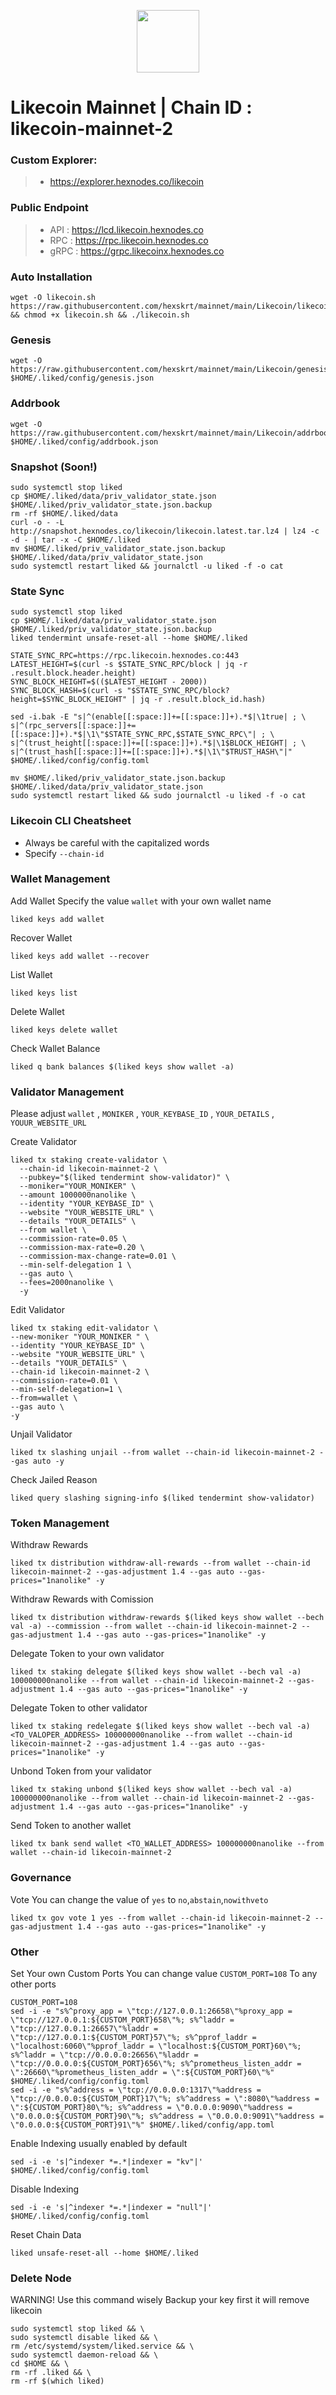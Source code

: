 <p align="center">
  <img height="100" height="auto" src="https://github.com/hexskrt/logos/blob/main/likecoin.png?raw=true">
</p>

# Likecoin Mainnet | Chain ID : likecoin-mainnet-2

### Custom Explorer:
>-  https://explorer.hexnodes.co/likecoin

### Public Endpoint

>- API : https://lcd.likecoin.hexnodes.co
>- RPC : https://rpc.likecoin.hexnodes.co
>- gRPC : https://grpc.likecoinx.hexnodes.co

### Auto Installation

```
wget -O likecoin.sh https://raw.githubusercontent.com/hexskrt/mainnet/main/Likecoin/likecoin.sh && chmod +x likecoin.sh && ./likecoin.sh
```

### Genesis
```
wget -O https://raw.githubusercontent.com/hexskrt/mainnet/main/Likecoin/genesis.json $HOME/.liked/config/genesis.json
```

### Addrbook
```
wget -O https://raw.githubusercontent.com/hexskrt/mainnet/main/Likecoin/addrbook.json $HOME/.liked/config/addrbook.json
```

### Snapshot (Soon!)

```
sudo systemctl stop liked
cp $HOME/.liked/data/priv_validator_state.json $HOME/.liked/priv_validator_state.json.backup
rm -rf $HOME/.liked/data
curl -o - -L http://snapshot.hexnodes.co/likecoin/likecoin.latest.tar.lz4 | lz4 -c -d - | tar -x -C $HOME/.liked
mv $HOME/.liked/priv_validator_state.json.backup $HOME/.liked/data/priv_validator_state.json
sudo systemctl restart liked && journalctl -u liked -f -o cat
```


### State Sync

```
sudo systemctl stop liked
cp $HOME/.liked/data/priv_validator_state.json $HOME/.liked/priv_validator_state.json.backup
liked tendermint unsafe-reset-all --home $HOME/.liked

STATE_SYNC_RPC=https://rpc.likecoin.hexnodes.co:443
LATEST_HEIGHT=$(curl -s $STATE_SYNC_RPC/block | jq -r .result.block.header.height)
SYNC_BLOCK_HEIGHT=$(($LATEST_HEIGHT - 2000))
SYNC_BLOCK_HASH=$(curl -s "$STATE_SYNC_RPC/block?height=$SYNC_BLOCK_HEIGHT" | jq -r .result.block_id.hash)

sed -i.bak -E "s|^(enable[[:space:]]+=[[:space:]]+).*$|\1true| ; \
s|^(rpc_servers[[:space:]]+=[[:space:]]+).*$|\1\"$STATE_SYNC_RPC,$STATE_SYNC_RPC\"| ; \
s|^(trust_height[[:space:]]+=[[:space:]]+).*$|\1$BLOCK_HEIGHT| ; \
s|^(trust_hash[[:space:]]+=[[:space:]]+).*$|\1\"$TRUST_HASH\"|" $HOME/.liked/config/config.toml

mv $HOME/.liked/priv_validator_state.json.backup $HOME/.liked/data/priv_validator_state.json
sudo systemctl restart liked && sudo journalctl -u liked -f -o cat
```

### Likecoin CLI Cheatsheet

- Always be careful with the capitalized words
- Specify `--chain-id`

### Wallet Management

Add Wallet
Specify the value `wallet` with your own wallet name

```
liked keys add wallet
```

Recover Wallet
```
liked keys add wallet --recover
```

List Wallet
```
liked keys list
```

Delete Wallet
```
liked keys delete wallet
```

Check Wallet Balance
```
liked q bank balances $(liked keys show wallet -a)
```

### Validator Management

Please adjust `wallet` , `MONIKER` , `YOUR_KEYBASE_ID` , `YOUR_DETAILS` , `YOUUR_WEBSITE_URL`

Create Validator
```
liked tx staking create-validator \
  --chain-id likecoin-mainnet-2 \
  --pubkey="$(liked tendermint show-validator)" \
  --moniker="YOUR_MONIKER" \
  --amount 1000000nanolike \
  --identity "YOUR_KEYBASE_ID" \
  --website "YOUR_WEBSITE_URL" \
  --details "YOUR_DETAILS" \
  --from wallet \
  --commission-rate=0.05 \
  --commission-max-rate=0.20 \
  --commission-max-change-rate=0.01 \
  --min-self-delegation 1 \
  --gas auto \
  --fees=2000nanolike \
  -y
```

Edit Validator
```
liked tx staking edit-validator \
--new-moniker "YOUR_MONIKER " \
--identity "YOUR_KEYBASE_ID" \
--website "YOUR_WEBSITE_URL" \
--details "YOUR_DETAILS" \
--chain-id likecoin-mainnet-2 \
--commission-rate=0.01 \
--min-self-delegation=1 \
--from=wallet \
--gas auto \
-y
```


Unjail Validator
```
liked tx slashing unjail --from wallet --chain-id likecoin-mainnet-2 --gas auto -y
```

Check Jailed Reason
```
liked query slashing signing-info $(liked tendermint show-validator)
```

### Token Management

Withdraw Rewards
```
liked tx distribution withdraw-all-rewards --from wallet --chain-id likecoin-mainnet-2 --gas-adjustment 1.4 --gas auto --gas-prices="1nanolike" -y
```

Withdraw Rewards with Comission
```
liked tx distribution withdraw-rewards $(liked keys show wallet --bech val -a) --commission --from wallet --chain-id likecoin-mainnet-2 --gas-adjustment 1.4 --gas auto --gas-prices="1nanolike" -y
```

Delegate Token to your own validator
```
liked tx staking delegate $(liked keys show wallet --bech val -a) 100000000nanolike --from wallet --chain-id likecoin-mainnet-2 --gas-adjustment 1.4 --gas auto --gas-prices="1nanolike" -y
```

Delegate Token to other validator
```
liked tx staking redelegate $(liked keys show wallet --bech val -a) <TO_VALOPER_ADDRESS> 100000000nanolike --from wallet --chain-id likecoin-mainnet-2 --gas-adjustment 1.4 --gas auto --gas-prices="1nanolike" -y
```

Unbond Token from your validator
```
liked tx staking unbond $(liked keys show wallet --bech val -a) 100000000nanolike --from wallet --chain-id likecoin-mainnet-2 --gas-adjustment 1.4 --gas auto --gas-prices="1nanolike" -y
```

Send Token to another wallet
```
liked tx bank send wallet <TO_WALLET_ADDRESS> 100000000nanolike --from wallet --chain-id likecoin-mainnet-2
```

### Governance 

Vote
You can change the value of `yes` to `no`,`abstain`,`nowithveto`

```
liked tx gov vote 1 yes --from wallet --chain-id likecoin-mainnet-2 --gas-adjustment 1.4 --gas auto --gas-prices="1nanolike" -y
```

### Other

Set Your own Custom Ports
You can change value `CUSTOM_PORT=108` To any other ports
```
CUSTOM_PORT=108
sed -i -e "s%^proxy_app = \"tcp://127.0.0.1:26658\"%proxy_app = \"tcp://127.0.0.1:${CUSTOM_PORT}658\"%; s%^laddr = \"tcp://127.0.0.1:26657\"%laddr = \"tcp://127.0.0.1:${CUSTOM_PORT}57\"%; s%^pprof_laddr = \"localhost:6060\"%pprof_laddr = \"localhost:${CUSTOM_PORT}60\"%; s%^laddr = \"tcp://0.0.0.0:26656\"%laddr = \"tcp://0.0.0.0:${CUSTOM_PORT}656\"%; s%^prometheus_listen_addr = \":26660\"%prometheus_listen_addr = \":${CUSTOM_PORT}60\"%" $HOME/.liked/config/config.toml
sed -i -e "s%^address = \"tcp://0.0.0.0:1317\"%address = \"tcp://0.0.0.0:${CUSTOM_PORT}17\"%; s%^address = \":8080\"%address = \":${CUSTOM_PORT}80\"%; s%^address = \"0.0.0.0:9090\"%address = \"0.0.0.0:${CUSTOM_PORT}90\"%; s%^address = \"0.0.0.0:9091\"%address = \"0.0.0.0:${CUSTOM_PORT}91\"%" $HOME/.liked/config/app.toml
```

Enable Indexing usually enabled by default
```
sed -i -e 's|^indexer *=.*|indexer = "kv"|' $HOME/.liked/config/config.toml
```

Disable Indexing
```
sed -i -e 's|^indexer *=.*|indexer = "null"|' $HOME/.liked/config/config.toml
```

Reset Chain Data
```
liked unsafe-reset-all --home $HOME/.liked
```

### Delete Node

WARNING! Use this command wisely 
Backup your key first it will remove likecoin

```
sudo systemctl stop liked && \
sudo systemctl disable liked && \
rm /etc/systemd/system/liked.service && \
sudo systemctl daemon-reload && \
cd $HOME && \
rm -rf .liked && \
rm -rf $(which liked)
```
